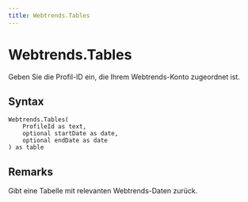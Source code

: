 ```yaml
---
title: Webtrends.Tables
---
```


# Webtrends.Tables


Geben Sie die Profil-ID ein, die Ihrem Webtrends-Konto zugeordnet ist.


## Syntax

```powerquery
Webtrends.Tables(
    ProfileId as text,
    optional startDate as date,
    optional endDate as date
) as table
```


## Remarks

Gibt eine Tabelle mit relevanten Webtrends-Daten zurück.


